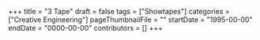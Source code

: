 +++
title = "3 Tape"
draft = false
tags = ["Showtapes"]
categories = ["Creative Engineering"]
pageThumbnailFile = ""
startDate = "1995-00-00"
endDate = "0000-00-00"
contributors = []
+++
